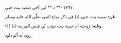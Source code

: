 ٧٧٦٧ -** د:** ابن أخي صفية بنت حيي.

**عَن:** صفية بنت حيي (د) فِي ذكر صاع النبي صَلَّى الله عليه وسلم.

**وعَنه:** زوجته أم حبيبة بنت ذؤيب بْن قيس المزنية (د) (١) .

روى له أَبُو داود.